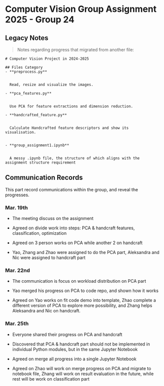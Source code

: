 # Computer Vision Group Assignment 2025 - Group 24

## Legacy Notes

> Notes regarding progress that migrated from another file:

```
# Computer Vision Project in 2024-2025

## Files Category
- **preprocess.py**

  
  Read, resize and visualize the images.

- **pca_features.py**

  
  Use PCA for feature extractions and dimension reduction.

- **handcrafted_feature.py**

  
  Calculate Handcrafted feature descriptors and show its visualisation.
  
  
- **group_assignment1.ipynb**

  
  A messy .ipynb file, the structure of which aligns with the assignment structure requirement

```

## Communication Records

This part record communications within the group, and reveal the progresses.

### Mar. 19th

- The meeting discuss on the assignment

- Agreed on divide work into steps: PCA & handcraft features, classification, optimization

- Agreed on 3 person works on PCA while another 2 on handcraft

- Yao, Zhang and Zhao were assigned to do the PCA part, Aleksandra and Nic were assigned to handcraft part

### Mar. 22nd

- The communication is focus on workload distribution on PCA part

- Yao merged his progress on PCA to code repo, and shown how it works

- Agreed on Yao works on fit code demo into template, Zhao complete a different version of PCA to explore more possibility, and Zhang helps Aleksandra and Nic on handcraft.

### Mar. 25th

- Everyone shared their progress on PCA and handcraft

- Discovered that PCA & handcraft part should not be implemented in individual Python modules, but in the same Jupyter Notebook

- Agreed on merge all progress into a single Jupyter Notebook

- Agreed on Zhao will work on merge progress on PCA and migrate to notebook file, Zhang will work on result evaluation in the future, while rest will be work on classification part
